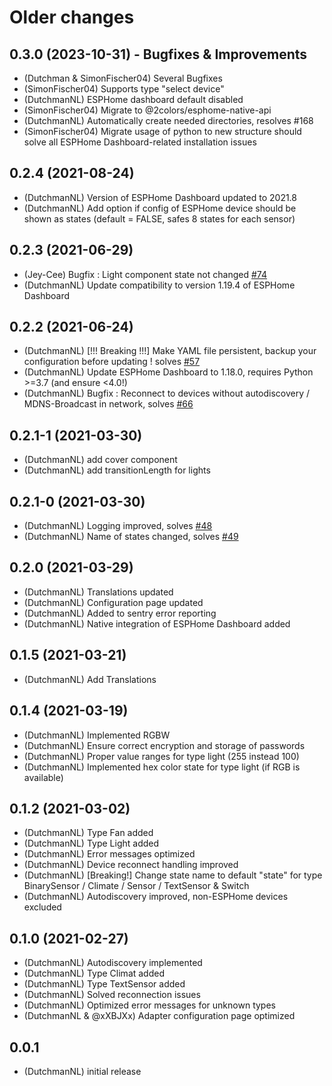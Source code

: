 # Older changes
## 0.3.0 (2023-10-31) - Bugfixes & Improvements
* (Dutchman & SimonFischer04) Several Bugfixes
* (SimonFischer04) Supports type "select device"
* (DutchmanNL) ESPHome dashboard default disabled
* (SimonFischer04) Migrate to @2colors/esphome-native-api
* (DutchmanNL) Automatically create needed directories, resolves #168
* (SimonFischer04) Migrate usage of python to new structure should solve all ESPHome Dashboard-related installation issues

## 0.2.4 (2021-08-24)
* (DutchmanNL) Version of ESPHome Dashboard updated to 2021.8
* (DutchmanNL) Add option if config of ESPHome device should be shown as states (default = FALSE, safes 8 states for each sensor)

## 0.2.3 (2021-06-29)
* (Jey-Cee) Bugfix : Light component state not changed [#74](https://github.com/DrozmotiX/ioBroker.esphome/issues/74)
* (DutchmanNL) Update compatibility to version 1.19.4 of ESPHome Dashboard

## 0.2.2 (2021-06-24)
* (DutchmanNL) [!!! Breaking !!!] Make YAML file persistent, backup your configuration before updating ! solves [#57](https://github.com/DrozmotiX/ioBroker.esphome/issues/57)
* (DutchmanNL) Update ESPHome Dashboard to 1.18.0, requires  Python >=3.7 (and ensure <4.0!)
* (DutchmanNL) Bugfix : Reconnect to devices without autodiscovery / MDNS-Broadcast in network, solves [#66](https://github.com/DrozmotiX/ioBroker.esphome/issues/66)

## 0.2.1-1 (2021-03-30)
* (DutchmanNL) add cover component
* (DutchmanNL) add transitionLength for lights

## 0.2.1-0 (2021-03-30)
* (DutchmanNL) Logging improved, solves [#48](https://github.com/DrozmotiX/ioBroker.esphome/issues/48)
* (DutchmanNL) Name of states changed, solves [#49](https://github.com/DrozmotiX/ioBroker.esphome/issues/49)

## 0.2.0 (2021-03-29)
* (DutchmanNL) Translations updated
* (DutchmanNL) Configuration page updated
* (DutchmanNL) Added to sentry error reporting
* (DutchmanNL) Native integration of ESPHome Dashboard added

## 0.1.5 (2021-03-21)
* (DutchmanNL) Add Translations

## 0.1.4 (2021-03-19)
* (DutchmanNL) Implemented RGBW
* (DutchmanNL) Ensure correct encryption and storage of passwords
* (DutchmanNL) Proper value ranges for type light (255 instead 100)
* (DutchmanNL) Implemented hex color state for type light (if RGB is available)

## 0.1.2 (2021-03-02)
* (DutchmanNL) Type Fan added
* (DutchmanNL) Type Light added
* (DutchmanNL) Error messages optimized
* (DutchmanNL) Device reconnect handling improved
* (DutchmanNL) [Breaking!] Change state name to default "state" for type BinarySensor / Climate / Sensor / TextSensor & Switch  
* (DutchmanNL) Autodiscovery improved, non-ESPHome devices excluded

## 0.1.0 (2021-02-27)
* (DutchmanNL) Autodiscovery implemented
* (DutchmanNL) Type Climat added
* (DutchmanNL) Type TextSensor added
* (DutchmanNL) Solved reconnection issues
* (DutchmanNL) Optimized error messages for unknown types
* (DutchmanNL & @xXBJXx) Adapter configuration page optimized

## 0.0.1
* (DutchmanNL) initial release